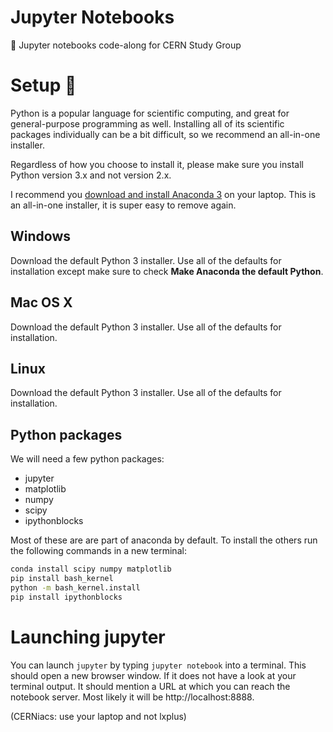 # Jupyter Notebooks
:notebook: Jupyter notebooks code-along for CERN Study Group


# Setup :construction:
Python is a popular language for scientific computing, and great for general-purpose programming as well. Installing all of its scientific packages individually can be a bit difficult, so we recommend an all-in-one installer.

Regardless of how you choose to install it, please make sure you install Python version 3.x and not version 2.x.

I recommend you [download and install Anaconda 3](https://store.continuum.io/cshop/anaconda/) on your laptop.
This is an all-in-one installer, it is super easy to remove again.

## Windows
Download the default Python 3 installer. Use all of the defaults for installation except make sure to check **Make Anaconda the default Python**.

## Mac OS X
Download the default Python 3 installer. Use all of the defaults for installation.

## Linux
Download the default Python 3 installer. Use all of the defaults for installation.

## Python packages
We will need a few python packages:

* jupyter
* matplotlib
* numpy
* scipy
* ipythonblocks

Most of these are are part of anaconda by
default. To install the others run the following commands in a new
terminal:
```bash
conda install scipy numpy matplotlib
pip install bash_kernel
python -m bash_kernel.install
pip install ipythonblocks
```

# Launching jupyter
You can launch `jupyter` by typing `jupyter notebook` into a terminal. This
should open a new browser window. If it does not have a look at your
terminal output. It should mention a URL at which you can reach the
notebook server. Most likely it will be http://localhost:8888.

(CERNiacs: use your laptop and not lxplus)

